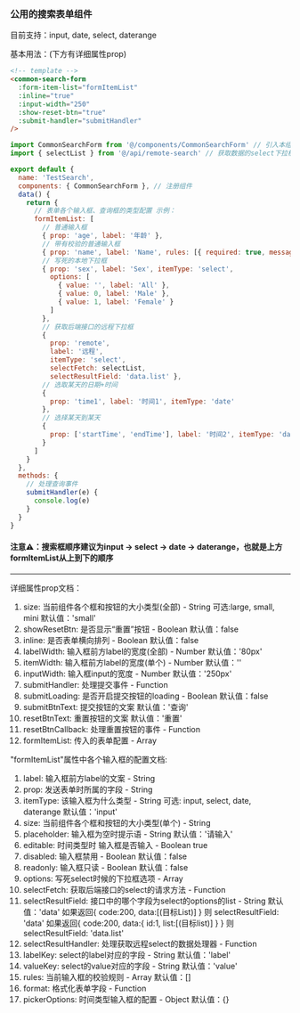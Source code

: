 ### 公用的搜索表单组件

目前支持：input, date, select, daterange

基本用法：(下方有详细属性prop)
```html
<!-- template -->
<common-search-form
  :form-item-list="formItemList"
  :inline="true"
  :input-width="250"
  :show-reset-btn="true"
  :submit-handler="submitHandler"
/>
```

```javascript
import CommonSearchForm from '@/components/CommonSearchForm' // 引入本组件
import { selectList } from '@/api/remote-search' // 获取数据的select下拉框

export default {
  name: 'TestSearch',
  components: { CommonSearchForm }, // 注册组件
  data() {
    return {
      // 表单各个输入框、查询框的类型配置 示例：
      formItemList: [
        // 普通输入框
        { prop: 'age', label: '年龄' },
        // 带有校验的普通输入框
        { prop: 'name', label: 'Name', rules: [{ required: true, message: '请输入活动名称', trigger: 'blur' }] },
        // 写死的本地下拉框
        { prop: 'sex', label: 'Sex', itemType: 'select',
          options: [
            { value: '', label: 'All' },
            { value: 0, label: 'Male' },
            { value: 1, label: 'Female' }
          ]
        },
        // 获取后端接口的远程下拉框
        { 
          prop: 'remote',
          label: '远程',
          itemType: 'select',
          selectFetch: selectList,
          selectResultField: 'data.list' },
        // 选取某天的日期+时间
        {
          prop: 'time1', label: '时间1', itemType: 'date'
        },
        // 选择某天到某天
        {
          prop: ['startTime', 'endTime'], label: '时间2', itemType: 'daterange'
        }
      ]
    }
  },
  methods: {
    // 处理查询事件
    submitHandler(e) {
      console.log(e)
    }
  }
}
```
#### 注意⚠️：搜索框顺序建议为input -> select -> date -> daterange，也就是上方formItemList从上到下的顺序

-----------------------------------------

<common-search-form />详细属性prop文档：

1. size: 当前组件各个框和按钮的大小类型(全部) - String 可选:large, small, mini 默认值：'small'
2. showResetBtn: 是否显示“重置”按钮 - Boolean 默认值：false
3. inline: 是否表单横向排列 - Boolean 默认值：false
4. labelWidth: 输入框前方label的宽度(全部) - Number 默认值：'80px'
5. itemWidth: 输入框前方label的宽度(单个) - Number 默认值：''
6. inputWidth: 输入框input的宽度 - Number 默认值：'250px'
7. submitHandler: 处理提交事件 - Function 
8. submitLoading: 是否开启提交按钮的loading - Boolean 默认值：false
9.  submitBtnText: 提交按钮的文案 默认值：'查询'
10. resetBtnText: 重置按钮的文案 默认值：'重置'
11. resetBtnCallback: 处理重置按钮的事件 - Function
12. formItemList: 传入的表单配置 - Array

"formItemList"属性中各个输入框的配置文档:

1. label: 输入框前方label的文案 - String
2. prop: 发送表单时所属的字段 - String
3. itemType: 该输入框为什么类型 - String 可选: input, select, date, daterange 默认值：'input'
4. size: 当前组件各个框和按钮的大小类型(单个) - String
5. placeholder: 输入框为空时提示语 - String 默认值：'请输入'
6. editable: 时间类型时 输入框是否输入 - Boolean true
7. disabled: 输入框禁用 - Boolean 默认值：false
8. readonly: 输入框只读 - Boolean 默认值：false
9. options: 写死select时候的下拉框选项 - Array
10. selectFetch: 获取后端接口的select的请求方法 - Function
11. selectResultField: 接口中的哪个字段为select的options的list - String 默认值：'data'
    如果返回{ code:200, data:[(目标List)] } 则 selectResultField: 'data'
    如果返回{ code:200, data:{ id:1, list:[(目标list)] } } 则 selectResultField: 'data.list'
12. selectResultHandler: 处理获取远程select的数据处理器 - Function
13. labelKey: select的label对应的字段 - String 默认值：'label'
14. valueKey: select的value对应的字段 - String 默认值：'value'
15. rules: 当前输入框的校验规则 - Array 默认值：[]
16. format: 格式化表单字段 - Function
17. pickerOptions: 时间类型输入框的配置 - Object 默认值：{}

